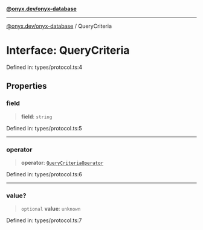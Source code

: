 [**@onyx.dev/onyx-database**](../README.md)

***

[@onyx.dev/onyx-database](../globals.md) / QueryCriteria

# Interface: QueryCriteria

Defined in: types/protocol.ts:4

## Properties

### field

> **field**: `string`

Defined in: types/protocol.ts:5

***

### operator

> **operator**: [`QueryCriteriaOperator`](../type-aliases/QueryCriteriaOperator.md)

Defined in: types/protocol.ts:6

***

### value?

> `optional` **value**: `unknown`

Defined in: types/protocol.ts:7
